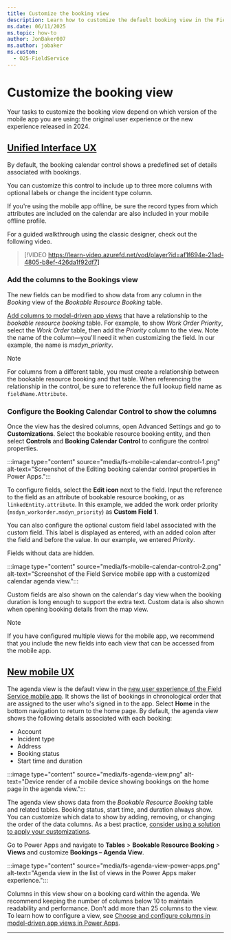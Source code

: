 ```yaml
---
title: Customize the booking view
description: Learn how to customize the default booking view in the Field Service mobile app.
ms.date: 06/11/2025
ms.topic: how-to
author: JonBaker007
ms.author: jobaker
ms.custom:
  - O25-FieldService
---
```


# Customize the booking view

Your tasks to customize the booking view depend on which version of the mobile app you are using: the original user experience or the new experience released in 2024.

## [Unified Interface UX](#tab/vCurrent)

By default, the booking calendar control shows a predefined set of details associated with bookings.

You can customize this control to include up to three more columns with optional labels or change the incident type column.

If you're using the mobile app offline, be sure the record types from which attributes are included on the calendar are also included in your mobile offline profile.

For a guided walkthrough using the classic designer, check out the following video.
>
> [!VIDEO https://learn-video.azurefd.net/vod/player?id=af1f694e-21ad-4805-b8ef-426da1f92df7]

### Add the columns to the Bookings view

The new fields can be modified to show data from any column in the *Booking* view of the *Bookable Resource Booking* table.

[Add columns to model-driven app views](/power-apps/maker/model-driven-apps/choose-and-configure-columns#adding-columns) that have a relationship to the *bookable resource booking* table. For example, to show *Work Order Priority*, select the *Work Order* table, then add the *Priority* column to the view. Note the name of the column—you'll need it when customizing the field. In our example, the name is *msdyn_priority*.

> [!NOTE]
> For columns from a different table, you must create a relationship between the bookable resource booking and that table. When referencing the relationship in the control, be sure to reference the full lookup field name as `fieldName.Attribute`.

### Configure the Booking Calendar Control to show the columns

Once the view has the desired columns, open Advanced Settings and go to **Customizations**. Select the bookable resource booking entity, and then select **Controls** and **Booking Calendar Control** to configure the control properties.

:::image type="content" source="media/fs-mobile-calendar-control-1.png" alt-text="Screenshot of the Editing booking calendar control properties in Power Apps.":::

To configure fields, select the **Edit icon** next to the field. Input the reference to the field as an attribute of bookable resource booking, or as `linkedEntity.attribute`. In this example, we added the work order priority (`msdyn_workorder.msdyn_priority`) as **Custom Field 1**.

You can also configure the optional custom field label associated with the custom field. This label is displayed as entered, with an added colon after the field and before the value. In our example, we entered *Priority*.

Fields without data are hidden.

:::image type="content" source="media/fs-mobile-calendar-control-2.png" alt-text="Screenshot of the Field Service mobile app with a customized calendar agenda view.":::

Custom fields are also shown on the calendar's day view when the booking duration is long enough to support the extra text. Custom data is also shown when opening booking details from the map view.

> [!NOTE]
> If you have configured multiple views for the mobile app, we recommend that you include the new fields into each view that can be accessed from the mobile app.

## [New mobile UX](#tab/vNext)

The agenda view is the default view in the [new user experience of the Field Service mobile app](/dynamics365/field-service/mobile/set-up-field-service-mobile). It shows the list of bookings in chronological order that are assigned to the user who's signed in to the app. Select **Home** in the bottom navigation to return to the home page. By default, the agenda view shows the following details associated with each booking:

- Account
- Incident type
- Address
- Booking status
- Start time and duration

:::image type="content" source="media/fs-agenda-view.png" alt-text="Device render of a mobile device showing bookings on the home page in the agenda view.":::

The agenda view shows data from the *Bookable Resource Booking* table and related tables. Booking status, start time, and duration always show. You can customize which data to show by adding, removing, or changing the order of the data columns. As a best practice, [consider using a solution to apply your customizations](/power-apps/maker/data-platform/solutions-overview).

Go to Power Apps and navigate to **Tables** > **Bookable Resource Booking** > **Views** and customize **Bookings – Agenda View**.

:::image type="content" source="media/fs-agenda-view-power-apps.png" alt-text="Agenda view in the list of views in the Power Apps maker experience.":::

Columns in this view show on a booking card within the agenda. We recommend keeping the number of columns below 10 to maintain readability and performance. Don't add more than 25 columns to the view. To learn how to configure a view, see [Choose and configure columns in model-driven app views in Power Apps](/power-apps/maker/model-driven-apps/choose-and-configure-columns).  

---
